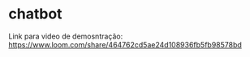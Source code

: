 # chatbot

Link para video de demosntração: https://www.loom.com/share/464762cd5ae24d108936fb5fb98578bd
